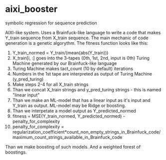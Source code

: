# aixi_booster
symbolic regression for sequence prediction

AIXI-like system. Uses a Brainfuck-like language to write a code that makes Y_train sequence from X_train sequence. The main mechanic of code generation is a genetic algorythm.
The fitness function looks like this:
1) Y_train_normed = Y_train/(mean(abs(Y_train)))
2) X_train[i, :] goes into the 3-tapes (0th, 1st, 2nd, input is 0th) Turing Machine generated by our Brainfuck-like language
3) Turing Machine makes tact_count (10 by default) iterations 
4) Numbers in the 1st tape are interpreted as output of Turing Machine (y_pred_turing)
5) Make steps 2-4 for all X_train strings
6) Than we concat X_train strings and y_pred_turing strings - this is named "linear input"
7) Than we make an ML-model that has a linear input as it's input and Y_train as output. ML-model may be Ridge or boosting.
8) Than we interpetate a model output as Y_predicted_normed
9) fitness = MSE(Y_train_normed, Y_predicted_normed) - penalty_for_complexity
10) penalty_for_complexity = regularization_coefficient*count_non_empty_strings_in_Brainfuck_code/maximum_count_strings_available_in_Brainfuck_code

Than we make boosting of such models. And a weighted forest of boostings.
